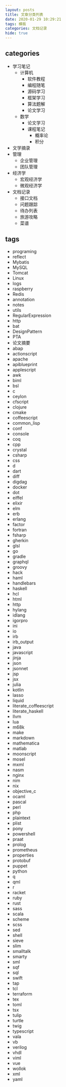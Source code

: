 ```yaml
---
layout: posts
title: 文章分类列表
date: 2020-01-29 10:29:21
tags: 模板
categories: 文档记录
hide: true
---
```


## categories

- 学习笔记
  - 计算机
    - 软件教程
    - 编程随笔
    - 源码学习
    - 框架学习
    - 算法题解
    - 论文学习
  - 数学
    - 论文学习
    - 课程笔记
      - 概率论
      - 积分
- 文学摘录
- 管理
  - 企业管理
  - 团队管理
- 经济学
  - 宏观经济学
  - 微观经济学
- 文档记录
  - 接口文档
  - 问题跟踪
  - 待办列表
  - 旅游攻略
  - 菜谱

## tags

- programing
- reflect
- Mybatis
- MySQL
- Tomcat
- Linux
- logs
- raspberry
- Redis
- annotation
- notes
- utils
- RegularExpression
- http
- bat
- DesignPattern
- PTA
- 论文摘要
- abap
- actionscript
- apache
- apiblueprint
- applescript
- awk
- biml
- bsl
- c
- ceylon
- cfscript
- clojure
- cmake
- coffeescript
- common_lisp
- conf
- console
- coq
- cpp
- crystal
- csharp
- css
- d
- dart
- diff
- digdag
- docker
- dot
- eiffel
- elixir
- elm
- erb
- erlang
- factor
- fortran
- fsharp
- gherkin
- glsl
- go
- gradle
- graphql
- groovy
- hack
- haml
- handlebars
- haskell
- hcl
- html
- http
- hylang
- idlang
- igorpro
- ini
- io
- irb
- irb_output
- java
- javascript
- jinja
- json
- jsonnet
- jsp
- jsx
- julia
- kotlin
- lasso
- liquid
- literate_coffeescript
- literate_haskell
- llvm
- lua
- m68k
- make
- markdown
- mathematica
- matlab
- moonscript
- mosel
- mxml
- nasm
- nginx
- nim
- nix
- objective_c
- ocaml
- pascal
- perl
- php
- plaintext
- plist
- pony
- powershell
- praat
- prolog
- prometheus
- properties
- protobuf
- puppet
- python
- q
- qml
- r
- racket
- ruby
- rust
- sass
- scala
- scheme
- scss
- sed
- shell
- sieve
- slim
- smalltalk
- smarty
- sml
- sqf
- sql
- swift
- tap
- tcl
- terraform
- tex
- toml
- tsx
- tulip
- turtle
- twig
- typescript
- vala
- vb
- verilog
- vhdl
- viml
- vue
- wollok
- xml
- yaml